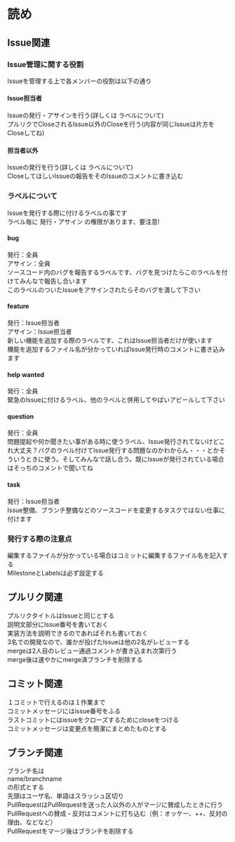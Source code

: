 # 読め  

Issue関連  
----------------------  

### Issue管理に関する役割  
Issueを管理する上で各メンバーの役割は以下の通り  

#### Issue担当者  

Issueの発行・アサインを行う(詳しくは ラベルについて)  
プルリクでCloseされるIssue以外のCloseを行う(内容が同じIssueは片方をCloseしてね)  

#### 担当者以外  

Issueの発行を行う(詳しくは ラベルについて)  
CloseしてほしいIssueの報告をそのIssueのコメントに書き込む  

### ラベルについて  

Issueを発行する際に付けるラベルの事です  
ラベル毎に 発行・アサイン の権限があります、要注意!  

#### bug  

発行：全員  
アサイン：全員  
ソースコード内のバグを報告するラベルです、バグを見つけたらこのラベルを付けてみんなで報告し合います  
このラベルのついたIssueをアサインされたらそのバグを潰して下さい  

#### feature

発行：Issue担当者  
アサイン：Issue担当者  
新しい機能を追加する際のラベルです、これはIssue担当者だけが使います  
機能を追加するファイル名が分かっていればIssue発行時のコメントに書き込みます  

#### help wanted  

発行：全員  
緊急のIssueに付けるラベル、他のラベルと併用してやばいアピールして下さい  

#### question  

発行：全員  
問題提起や何か聞きたい事がある時に使うラベル、Issue発行されてないけどこれ大丈夫？バグのラベル付けてIssue発行する問題なのかわからん・・・とかそういうときに使う。そしてみんなで話し合う。既にIssueが発行されている場合はそっちのコメントで聞いてね  

#### task  

発行：Issue担当者  
Issue整備、ブランチ整備などのソースコードを変更するタスクではない仕事に付けます  


### 発行する際の注意点  
編集するファイルが分かっている場合はコミットに編集するファイル名を記入する  
MilestoneとLabelsは必ず設定する  

  
プルリク関連  
-----------------------
プルリクタイトルはIssueと同じとする    
説明文部分にIssue番号を書いておく  
実装方法を説明できるのであればそれも書いておく  
3名での開発なので、誰かが投げたIssueは他の2名がレビューする  
mergeは2人目のレビュー通過コメントが書き込まれ次第行う  
merge後は速やかにmerge済ブランチを削除する    
  
コミット関連  
------------------------  
１コミットで行えるのは１作業まで  
コミットメッセージにはissue番号をふる  
ラストコミットにはissueをクローズするためにcloseをつける  
コミットメッセージは変更点を簡潔にまとめたものとする  

ブランチ関連  
--------------------------
ブランチ名は  
name/branchname  
の形式とする  
先頭はユーザ名、単語はスラッシュ区切り  
PullRequestはPullRequestを送った人以外の人がマージに賛成したときに行う  
PullRequestへの賛成・反対はコメントに打ち込む（例：オッケー、++、反対の理由、などなど）  
PullRequestをマージ後はブランチを削除する  
